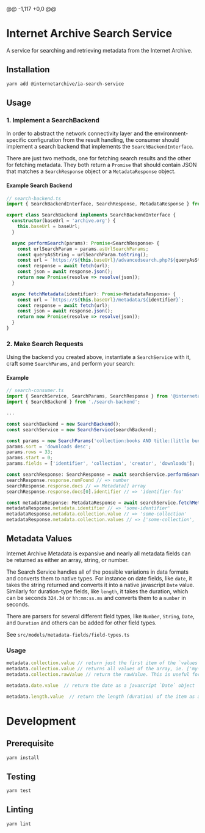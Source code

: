 @@ -1,117 +0,0 @@
# Internet Archive Search Service

A service for searching and retrieving metadata from the Internet Archive.

## Installation
```bash
yarn add @internetarchive/ia-search-service
```

## Usage

### 1. Implement a SearchBackend

In order to abstract the network connectivity layer and the environment-specific configuration from the result handling, the consumer should implement a search backend that implements the `SearchBackendInterface`.

There are just two methods, one for fetching search results and the other for fetching metadata. They both return a `Promise` that should contain JSON that matches a `SearchResponse` object or a `MetadataResponse` object.

#### Example Search Backend

```ts
// search-backend.ts
import { SearchBackendInterface, SearchResponse, MetadataResponse } from '@internetarchive/ia-search-service';

export class SearchBackend implements SearchBackendInterface {
  constructor(baseUrl = 'archive.org') {
    this.baseUrl = baseUrl;
  }

  async performSearch(params): Promise<SearchResponse> {
    const urlSearchParam = params.asUrlSearchParams;
    const queryAsString = urlSearchParam.toString();
    const url = `https://${this.baseUrl}/advancedsearch.php?${queryAsString}`;
    const response = await fetch(url);
    const json = await response.json();
    return new Promise(resolve => resolve(json));
  }

  async fetchMetadata(identifier): Promise<MetadataResponse> {
    const url = `https://${this.baseUrl}/metadata/${identifier}`;
    const response = await fetch(url);
    const json = await response.json();
    return new Promise(resolve => resolve(json));
  }
}
```

### 2. Make Search Requests

Using the backend you created above, instantiate a `SearchService` with it, craft some `SearchParams`, and perform your search:

#### Example

```ts
// search-consumer.ts
import { SearchService, SearchParams, SearchResponse } from '@internetarchive/ia-search-service';
import { SearchBackend } from './search-backend';

...

const searchBackend = new SearchBackend();
const searchService = new SearchService(searchBackend);

const params = new SearchParams('collection:books AND title:(little bunny foo foo)');
params.sort = 'downloads desc';
params.rows = 33;
params.start = 0;
params.fields = ['identifier', 'collection', 'creator', 'downloads'];

const searchResponse: SearchResponse = await searchService.performSearch(params);
searchResponse.response.numFound // => number
searchResponse.response.docs // => Metadata[] array
searchResponse.response.docs[0].identifier // => 'identifier-foo'

const metadataResponse: MetadataResponse = await searchService.fetchMetadata('some-identifier');
metadataResponse.metadata.identifier // => 'some-identifier'
metadataResponse.metadata.collection.value // => 'some-collection'
metadataResponse.metadata.collection.values // => ['some-collection', 'another-collection', 'more-collections']
```

## Metadata Values

Internet Archive Metadata is expansive and nearly all metadata fields can be returned as either an array, string, or number.

The Search Service handles all of the possible variations in data formats and converts them to native types. For instance on date fields, like `date`, it takes the string returned and converts it into a native javascript `Date` value. Similarly for duration-type fields, like `length`, it takes the duration, which can be seconds `324.34` or `hh:mm:ss.ms` and converts them to a `number` in seconds.

There are parsers for several different field types, like `Number`, `String`, `Date`, and `Duration` and others can be added for other field types.

See `src/models/metadata-fields/field-types.ts`

### Usage

```ts
metadata.collection.value // return just the first item of the `values` array, ie. 'my-collection'
metadata.collection.value // returns all values of the array, ie. ['my-collection', 'other-collection']
metadata.collection.rawValue // return the rawValue. This is useful for inspecting the raw response received.

metadata.date.value  // return the date as a javascript `Date` object

metadata.length.value  // return the length (duration) of the item as a number of seconds, can be in the format "hh:mm:ss" or decimal seconds
```

# Development

## Prerequisite
```bash
yarn install
```

## Testing
```bash
yarn test
```

## Linting
```bash
yarn lint
```
